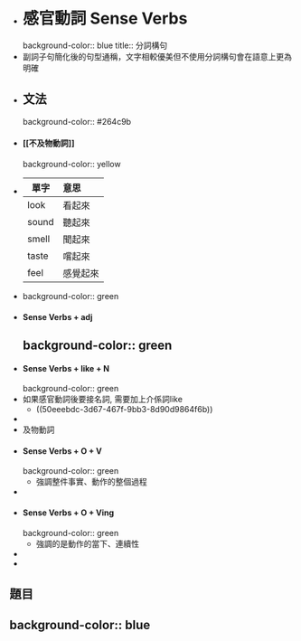 - # 感官動詞 Sense Verbs
  background-color:: blue
  title:: 分詞構句
- 副詞子句簡化後的句型通稱，文字相較優美但不使用分詞構句會在語意上更為明確
- ## 文法
  background-color:: #264c9b
- #### [[不及物動詞]]
  background-color:: yellow
- | 單字 | 意思 |
  | ---- |:---- |
  |  look |  看起來 |
  |  sound | 聽起來 |
  |  smell | 聞起來 |
  |  taste | 嚐起來 |
  |  feel | 感覺起來 |
- background-color:: green
- #### Sense Verbs + adj
  background-color:: green
	-
- #### Sense Verbs + like + N
  background-color:: green
- 如果感官動詞後要接名詞, 需要加上介係詞like
	- ((50eeebdc-3d67-467f-9bb3-8d90d9864f6b))
-
- 及物動詞
- #### Sense Verbs + O + V
  background-color:: green
	- 強調整件事實、動作的整個過程
-
- #### Sense Verbs + O + Ving
  background-color:: green
	- 強調的是動作的當下、連續性
-
-
## 題目
background-color:: blue
-